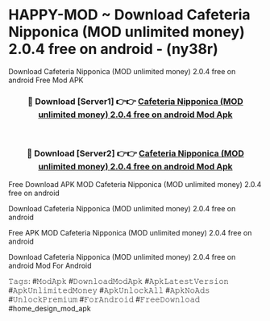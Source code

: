 # HAPPY-MOD ~ Download Cafeteria Nipponica (MOD unlimited money) 2.0.4 free on android - (ny38r)
Download Cafeteria Nipponica (MOD unlimited money) 2.0.4 free on android Free Mod APK

<div align="center">
<h3>🔴 Download [Server1] 👉👉 <a href="https://apk-comot.site?title=Cafeteria_Nipponica_(MOD_unlimited_money)_2.0.4_free_on_android">Cafeteria Nipponica (MOD unlimited money) 2.0.4 free on android Mod Apk</a></h3><br>

<h3>🔴 Download [Server2] 👉👉 <a href="https://apk-comot.site?title=Cafeteria_Nipponica_(MOD_unlimited_money)_2.0.4_free_on_android">Cafeteria Nipponica (MOD unlimited money) 2.0.4 free on android Mod Apk</a></h3>
</div>


Free Download APK MOD Cafeteria Nipponica (MOD unlimited money) 2.0.4 free on android

Download Cafeteria Nipponica (MOD unlimited money) 2.0.4 free on android 

Free APK MOD Cafeteria Nipponica (MOD unlimited money) 2.0.4 free on android 

Download Cafeteria Nipponica (MOD unlimited money) 2.0.4 free on android Mod For Android

𝚃𝚊𝚐𝚜: #𝙼𝚘𝚍𝙰𝚙𝚔 #𝙳𝚘𝚠𝚗𝚕𝚘𝚊𝚍𝙼𝚘𝚍𝙰𝚙𝚔 #𝙰𝚙𝚔𝙻𝚊𝚝𝚎𝚜𝚝𝚅𝚎𝚛𝚜𝚒𝚘𝚗 #𝙰𝚙𝚔𝚄𝚗𝚕𝚒𝚖𝚒𝚝𝚎𝚍𝙼𝚘𝚗𝚎𝚢 #𝙰𝚙𝚔𝚄𝚗𝚕𝚘𝚌𝚔𝙰𝚕𝚕 #𝙰𝚙𝚔𝙽𝚘𝙰𝚍𝚜 #𝚄𝚗𝚕𝚘𝚌𝚔𝙿𝚛𝚎𝚖𝚒𝚞𝚖 #𝙵𝚘𝚛𝙰𝚗𝚍𝚛𝚘𝚒𝚍 #𝙵𝚛𝚎𝚎𝙳𝚘𝚠𝚗𝚕𝚘𝚊𝚍 #home_design_mod_apk